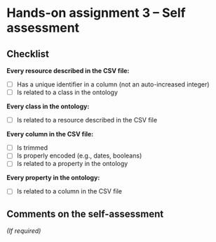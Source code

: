 # Hands-on assignment 3 – Self assessment

## Checklist

**Every resource described in the CSV file:**

- [ ] Has a unique identifier in a column (not an auto-increased integer)
- [ ] Is related to a class in the ontology

**Every class in the ontology:**

- [ ] Is related to a resource described in the CSV file

**Every column in the CSV file:**

- [ ] Is trimmed
- [ ] Is properly encoded (e.g., dates, booleans)
- [ ] Is related to a property in the ontology

**Every property in the ontology:**

- [ ] Is related to a column in the CSV file

## Comments on the self-assessment
_(If required)_